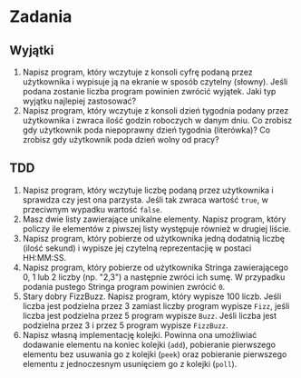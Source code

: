 # Zadania

## Wyjątki
1. Napisz program, który wczytuje z konsoli cyfrę podaną przez użytkownika i wypisuje ją na ekranie w sposób czytelny (słowny). Jeśli podana zostanie liczba program powinien zwrócić wyjątek. Jaki typ wyjątku najlepiej zastosować?
2. Napisz program, który wczytuje z konsoli dzień tygodnia podany przez użytkownika i zwraca ilość godzin roboczych w danym dniu. Co zrobisz gdy użytkownik poda niepoprawny dzień tygodnia (literówka)? Co zrobisz gdy użytkownik poda dzień wolny od pracy?
   
## TDD
1. Napisz program, który wczytuje liczbę podaną przez użytkownika i sprawdza czy jest ona parzysta. Jeśli tak zwraca wartość `true`, w przeciwnym wypadku wartość `false`.
2. Masz dwie listy zawierające unikalne elementy. Napisz program, który policzy ile elementów z piwszej listy występuje również w drugiej liście.
3. Napisz program, który pobierze od użytkownika jedną dodatnią liczbę (ilość sekund) i wypisze jej czytelną reprezentacjię w postaci HH:MM:SS.
4. Napisz program, który pobierze od użytkownika Stringa zawierającego 0, 1 lub 2 liczby (np. "2,3") a następnie zwróci ich sumę. W przypadku podania pustego Stringa program powinien zwrócić `0`.
5. Stary dobry FizzBuzz. Napisz program, który wypisze 100 liczb. Jeśli liczba jest podzielna przez 3 zamiast liczby program wypisze `Fizz`, jeśli liczba jest podzielna przez 5 program wypisze `Buzz`. Jeśli liczba jest podzielna przez 3 i przez 5 program wypisze `FizzBuzz`.
6. Napisz własną implementację kolejki. Powinna ona umożliwiać dodawanie elementu na koniec kolejki (`add`), pobieranie pierwszego elementu bez usuwania go z kolejki (`peek`) oraz pobieranie pierwszego elementu z jednoczesnym usunięciem go z kolejki (`poll`).
